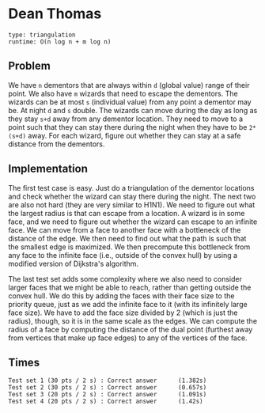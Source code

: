 # Dean Thomas

```
type: triangulation
runtime: O(n log n + m log n)
```

## Problem

We have `n` dementors that are always within `d` (global value) range of their
point. We also have `m` wizards that need to escape the dementors. The wizards
can be at most `s` (individual value) from any point a dementor may be. At night
`d` and `s` double. The wizards can move during the day as long as they stay `s+d`
away from any dementor location. They need to move to a point such that they can
stay there during the night when they have to be `2*(s+d)` away. For each wizard,
figure out whether they can stay at a safe distance from the dementors.

## Implementation

The first test case is easy. Just do a triangulation of the dementor locations
and check whether the wizard can stay there during the night. The next two are
also not hard (they are very similar to H1N1). We need to figure out what the
largest radius is that can escape from a location. A wizard is in some face, and
we need to figure out whether the wizard can escape to an infinite face. We can
move from a face to another face with a bottleneck of the distance of the edge.
We then need to find out what the path is such that the smallest edge is
maximized. We then precompute this bottleneck from any face to the infinite face
(i.e., outside of the convex hull) by using a modified version of Dijkstra's
algorithm.

The last test set adds some complexity where we also need to consider larger
faces that we might be able to reach, rather than getting outside the convex
hull. We do this by adding the faces with their face size to the priority queue,
just as we add the infinite face to it (with its infinitely large face size). We
have to add the face size divided by 2 (which is just the radius), though, so it
is in the same scale as the edges. We can compute the radius of a face by
computing the distance of the dual point (furthest away from vertices that make
up face edges) to any of the vertices of the face.

## Times

```
Test set 1 (30 pts / 2 s) : Correct answer      (1.382s)
Test set 2 (30 pts / 2 s) : Correct answer      (0.657s)
Test set 3 (20 pts / 2 s) : Correct answer      (1.091s)
Test set 4 (20 pts / 2 s) : Correct answer      (1.42s)
```
